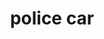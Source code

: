 ---
layout: smileys&emotion
title: police car
emoji: police_car
permalink: 🚓.html
image: assets/img/3moji/police_car.png
---